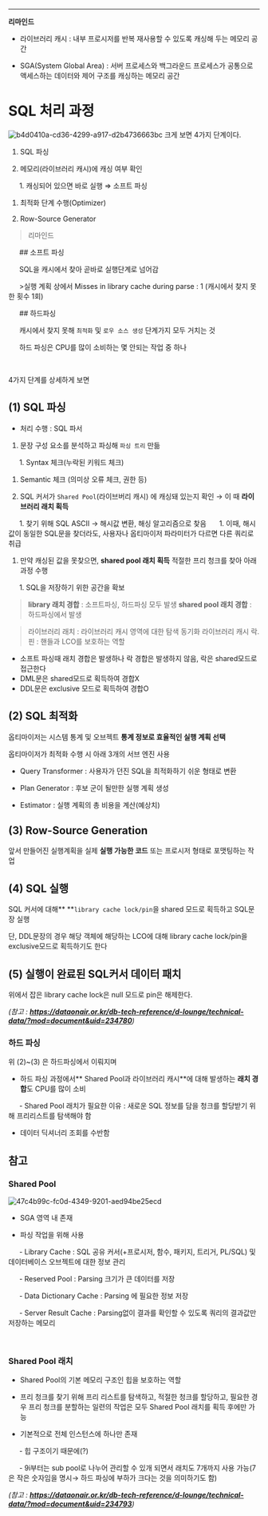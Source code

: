 
_______
**리마인드**

- 라이브러리 캐시 : 내부 프로시저를 반복 재사용할 수 있도록 캐싱해 두는 메모리 공간

- SGA(System Global Area) : 서버 프로세스와 백그라운드 프로세스가 공통으로 액세스하는 데이터와 제어 구조를 캐싱하는 메모리 공간

  
# SQL 처리 과정

![b4d0410a-cd36-4299-a917-d2b4736663bc](https://prod-files-secure.s3.us-west-2.amazonaws.com/d575ed96-de76-4b49-9077-84702d32c50e/684f6fef-75c0-4d0c-97cb-e4b571a0ee6d/Untitled.png?X-Amz-Algorithm=AWS4-HMAC-SHA256&X-Amz-Content-Sha256=UNSIGNED-PAYLOAD&X-Amz-Credential=AKIAT73L2G45HZZMZUHI%2F20240420%2Fus-west-2%2Fs3%2Faws4_request&X-Amz-Date=20240420T194002Z&X-Amz-Expires=3600&X-Amz-Signature=dc4f2735e6011faff4d942c8cd6ae8e0f45b186d6f8368f1f531bfe58df1a71d&X-Amz-SignedHeaders=host&x-id=GetObject)
크게 보면 4가지 단계이다.

1. SQL 파싱

1. 메모리(라이브러리 캐시)에 캐싱 여부 확인

&ensp; &ensp; 1. 캐싱되어 있으면 바로 실행 ⇒ 소프트 파싱

1. 최적화 단계 수행(Optimizer)

1. Row-Source Generator

  
>리마인드

&ensp; &ensp; ## 소프트 파싱

&ensp; &ensp; SQL을 캐시에서 찾아 곧바로 실행단계로 넘어감

&ensp; &ensp; >실행 계획 상에서
Misses in library cache during parse : 1 (캐시에서 찾지 못한 횟수 1회)

&ensp; &ensp; ## 하드파싱

&ensp; &ensp; 캐시에서 찾지 못해 `최적화` 및 `로우 소스 생성` 단계가지 모두 거치는 것

&ensp; &ensp; 하드 파싱은 CPU를 많이 소비하는 몇 안되는 작업 중 하나

&ensp; &ensp;   
  
4가지 단계를 상세하게 보면

## (1) SQL 파싱

- 처리 수행 : SQL 파서

1. 문장 구성 요소를 분석하고 파싱해 `파싱 트리` 만듦

&ensp; &ensp; 1. Syntax 체크(누락된 키워드 체크)

1. Semantic 체크 (의미상 오류 체크, 권한 등)

1. SQL 커서가 `Shared Pool`(라이브버리 캐시) 에 캐싱돼 있는지 확인 → 이 때 **라이브러리 래치 획득**

&ensp; &ensp; 1. 찾기 위해 SQL ASCII → 해시값 변환, 해싱 알고리즘으로 찾음
&ensp; &ensp; 1. 이때, 해시값이 동일한 SQL문을 찾더라도, 사용자나 옵티마이저 파라미터가 다르면 다른 쿼리로 취급

1. 만약 캐싱된 값을 못찾으면, **shared pool 래치 획득** 적절한 프리 청크를 찾아 아래 과정 수행

&ensp; &ensp; 1. SQL을 저장하기 위한 공간을 확보

  
>**library 래치 경합** : 소프트파싱, 하드파싱 모두 발생
**shared pool 래치 경합** : 하드파싱에서 발생

  
>라이브러리 래치 : 라이브러리 캐시 영역에 대한 탐색 동기화
라이브러리 캐시 락.핀 : 핸들과 LCO를 보호하는 역할
  * 소프트 파싱때 래치 경합은 발생하나 락 경합은 발생하지 않음, 락은 shared모드로 접근한다
  * DML문은 shared모드로 획득하여 경합X
  * DDL문은 exclusive 모드로 획득하여 경합O

  
## (2) SQL 최적화

옵티마이저는 시스템 통계 및 오브젝트 **통계 정보로 효율적인 실행 계획 선택**

옵티마이저가 최적화 수행 시 아래 3개의 서브 엔진 사용

- Query Transformer : 사용자가 던진 SQL을 최적화하기 쉬운 형태로 변환

- Plan Generator : 후보 군이 될만한 실행 계획 생성

- Estimator : 실행 계획의 총 비용을 계산(예상치)

  
## (3) Row-Source Generation

앞서 만들어진 실행계획을 실제 **실행 가능한 코드** 또는 프로시저 형태로 포맷팅하는 작업

  
## (4) SQL 실행

SQL 커서에 대해** **`library cache lock/pin`을 shared 모드로 획득하고 SQL문장 실행

단, DDL문장의 경우 해당 객체에 해당하는 LCO에 대해 library cache lock/pin을 exclusive모드로 획득하기도 한다

  
## (5) 실행이 완료된 SQL커서 데이터 패치

위에서 잡은 library cache lock은 null 모드로 pin은 해제한다.

*(참고 : **https://dataonair.or.kr/db-tech-reference/d-lounge/technical-data/?mod=document&uid=234780**)*

  
### 하드 파싱

위 (2)~(3) 은 하드파싱에서 이뤄지며

- 하드 파싱 과정에서** Shared Pool과 라이브러리 캐시**에 대해 발생하는 **래치 경합**도 CPU를 많이 소비

&ensp; &ensp; - Shared Pool 래치가 필요한 이유 : 새로운 SQL 정보를 담을 청크를 할당받기 위해 프리리스트를 탐색해야 함

- 데이터 딕셔너리 조회를 수반함

  
## 참고

### Shared Pool

![47c4b99c-fc0d-4349-9201-aed94be25ecd](https://prod-files-secure.s3.us-west-2.amazonaws.com/d575ed96-de76-4b49-9077-84702d32c50e/9cfa32a7-be66-45f0-b4a5-e0dd07762767/Untitled.png?X-Amz-Algorithm=AWS4-HMAC-SHA256&X-Amz-Content-Sha256=UNSIGNED-PAYLOAD&X-Amz-Credential=AKIAT73L2G45HZZMZUHI%2F20240420%2Fus-west-2%2Fs3%2Faws4_request&X-Amz-Date=20240420T194002Z&X-Amz-Expires=3600&X-Amz-Signature=af7a68c536f7d4907c2575ed2bc5928c47fce13411a5495598b630f5db813709&X-Amz-SignedHeaders=host&x-id=GetObject)
- SGA 영역 내 존재

- 파싱 작업을 위해 사용

&ensp; &ensp; - Library Cache : SQL 공유 커서(+프로시저, 함수, 패키지, 트리거, PL/SQL) 및 데이터베이스 오브젝트에 대한 정보 관리

&ensp; &ensp; - Reserved Pool : Parsing 크기가 큰 데이터를 저장

&ensp; &ensp; - Data Dictionary Cache : Parsing 에 필요한 정보 저장

&ensp; &ensp; - Server Result Cache : Parsing없이 결과를 확인할 수 있도록 쿼리의 결과값만 저장하는 메모리

&ensp; &ensp;   
### Shared Pool 래치

- Shared Pool의 기본 메모리 구조인 힙을 보호하는 역할

- 프리 청크를 찾기 위해 프리 리스트를 탐색하고, 적절한 청크를 할당하고, 필요한 경우 프리 청크를 분할하는 일련의 작업은 모두 Shared Pool 래치를 획득 후에만 가능

- 기본적으로 전체 인스턴스에 하나만 존재

&ensp; &ensp; - 힙 구조이기 때문에(?)

&ensp; &ensp; - 9i부터는 sub pool로 나누어 관리할 수 있개 되면서 래치도 7개까지 사용 가능(7은 작은 숫자임을 명시→ 하드 파싱에 부하가 크다는 것을 의미하기도 함)

  
*(참고 : **https://dataonair.or.kr/db-tech-reference/d-lounge/technical-data/?mod=document&uid=234793**)*

  
